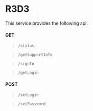 # R3D3

This service provides the following api:

#### GET
> `/status`

> `/getSupportInfo`

> `/signIn`

> `/getLogin`

#### POST
> `/setLogin`

> `/setPassword`
